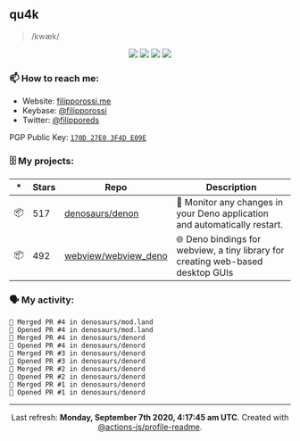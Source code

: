 ## qu4k

> /kwæk/

<p align="center">
  <img src="https://img.shields.io/badge/last%20major%20release-aug.%202000-important" />
  <img src="https://img.shields.io/badge/unminified%20size-6%20feet%206%20inches-informational" />
  <img src="https://img.shields.io/badge/vulnerabilities-high-critical" />
  <img src="https://img.shields.io/badge/code%20quality-A%20for%20effort-success" />
</p>

### 📫 How to reach me:

- Website: [filipporossi.me](https://filipporossi.me/)
- Keybase: [@filipporossi](https://keybase.io/filipporossi)
- Twitter: [@filipporeds](https://keybase.io/filipporeds)

PGP Public Key: [`170D 27E0 3F4D E09E`](https://keybase.io/filipporossi/pgp_keys.asc)

### 🗄 My projects:

|*|Stars|Repo|Description|
|---|---|---|---|
| 📦 | 517 | [denosaurs/denon](https://github.com/denosaurs/denon) | 👀 Monitor any changes in your Deno application and automatically restart. |
| 📦 | 492 | [webview/webview_deno](https://github.com/webview/webview_deno) | 🌐 Deno bindings for webview, a tiny library for creating web-based desktop GUIs |

### 🗣 My activity:

```
🎉 Merged PR #4 in denosaurs/mod.land
💪 Opened PR #4 in denosaurs/mod.land
🎉 Merged PR #4 in denosaurs/denord
💪 Opened PR #4 in denosaurs/denord
🎉 Merged PR #3 in denosaurs/denord
💪 Opened PR #3 in denosaurs/denord
🎉 Merged PR #2 in denosaurs/denord
💪 Opened PR #2 in denosaurs/denord
🎉 Merged PR #1 in denosaurs/denord
💪 Opened PR #1 in denosaurs/denord
```

---

<p align="center">Last refresh: <b>Monday, September 7th 2020, 4:17:45 am UTC</b>. Created with <a href=https://github.com/marketplace/actions/profile-readme>@actions-js/profile-readme</a>.</p>
